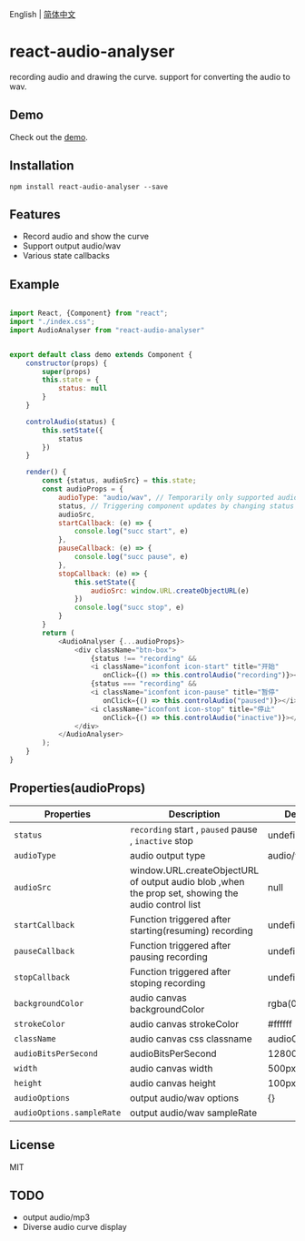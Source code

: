 English | [简体中文](./README_zh-CN.md)
# react-audio-analyser

recording audio and drawing the curve. support for converting the audio to wav.

## Demo

Check out the [demo](https://jiwenjiang.github.io/).

## Installation

`npm install react-audio-analyser --save`

## Features

- Record audio and show the curve
- Support output audio/wav
- Various state callbacks

## Example



```js

import React, {Component} from "react";
import "./index.css";
import AudioAnalyser from "react-audio-analyser"


export default class demo extends Component {
    constructor(props) {
        super(props)
        this.state = {
            status: null
        }
    }

    controlAudio(status) {
        this.setState({
            status
        })
    }

    render() {
        const {status, audioSrc} = this.state;
        const audioProps = {
            audioType: "audio/wav", // Temporarily only supported audio/wav, default audio/webm
            status, // Triggering component updates by changing status
            audioSrc,
            startCallback: (e) => {
                console.log("succ start", e)
            },
            pauseCallback: (e) => {
                console.log("succ pause", e)
            },
            stopCallback: (e) => {
                this.setState({
                    audioSrc: window.URL.createObjectURL(e)
                })
                console.log("succ stop", e)
            }
        }
        return (
            <AudioAnalyser {...audioProps}>
                <div className="btn-box">
                    {status !== "recording" &&
                    <i className="iconfont icon-start" title="开始"
                       onClick={() => this.controlAudio("recording")}></i>}
                    {status === "recording" &&
                    <i className="iconfont icon-pause" title="暂停"
                       onClick={() => this.controlAudio("paused")}></i>}
                    <i className="iconfont icon-stop" title="停止"
                       onClick={() => this.controlAudio("inactive")}></i>
                </div>
            </AudioAnalyser>
        );
    }
}

```
## Properties(audioProps)

Properties   | Description                                          | Default               |IsRequired
-------------|------------------------------------------------------|-------------------------|------------
`status`     | `recording` start , `paused` pause , `inactive` stop | undefined               | yes
`audioType`       | audio output type      | audio/webm | no
`audioSrc`     | window.URL.createObjectURL of output audio blob ,when the prop set, showing the audio control list    | null    | no                  |
`startCallback`     | Function triggered after starting(resuming) recording     |   undefined                 | no
`pauseCallback`     | Function triggered after pausing recording       |   undefined                 | no
`stopCallback`     | Function triggered after stoping recording       |   undefined                 | no
`backgroundColor`   | audio canvas backgroundColor       |   rgba(0, 0, 0, 1)                 | no
`strokeColor`   | audio canvas strokeColor       |  #ffffff                | no
`className`   | audio canvas css classname       |  audioContainer                | no
`audioBitsPerSecond`   | audioBitsPerSecond       |  128000                | no
`width`   | audio canvas width       |  500px                | no
`height`   | audio canvas height       |  100px                | no
`audioOptions`   | output audio/wav options       |  {}              | no
`audioOptions.sampleRate`   | output audio/wav sampleRate       |              | no


## License

MIT

## TODO
- output audio/mp3
- Diverse audio curve display